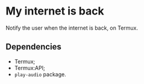 # My internet is back

Notify the user when the internet is back, on Termux.

## Dependencies

* Termux;
* Termux:API;
* `play-audio` package.
